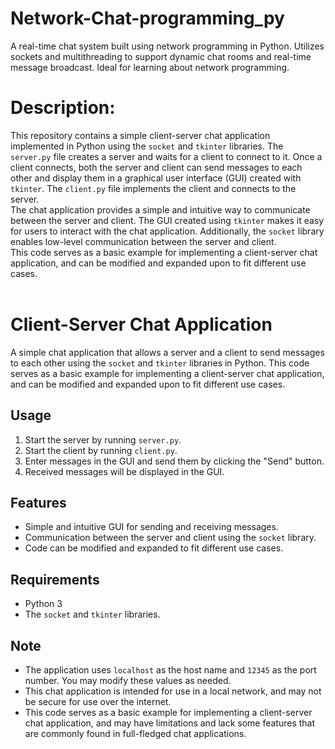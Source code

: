 # Network-Chat-programming_py
A real-time chat system built using network programming in Python. Utilizes sockets and multithreading to support dynamic chat rooms and real-time message broadcast. Ideal for learning about network programming.

<h1><b>Description:</b></h1>

This repository contains a simple client-server chat application implemented in Python using the `socket` and `tkinter` libraries. The `server.py` file creates a server and waits for a client to connect to it. Once a client connects, both the server and client can send messages to each other and display them in a graphical user interface (GUI) created with `tkinter`. The `client.py` file implements the client and connects to the server. 
<br>
The chat application provides a simple and intuitive way to communicate between the server and client. The GUI created using `tkinter` makes it easy for users to interact with the chat application. Additionally, the `socket` library enables low-level communication between the server and client.
<br>
This code serves as a basic example for implementing a client-server chat application, and can be modified and expanded upon to fit different use cases.
<br>
<br>



# Client-Server Chat Application

A simple chat application that allows a server and a client to send messages to each other using the `socket` and `tkinter` libraries in Python. This code serves as a basic example for implementing a client-server chat application, and can be modified and expanded upon to fit different use cases.

## Usage

1. Start the server by running `server.py`.
2. Start the client by running `client.py`.
3. Enter messages in the GUI and send them by clicking the "Send" button.
4. Received messages will be displayed in the GUI.

## Features

- Simple and intuitive GUI for sending and receiving messages.
- Communication between the server and client using the `socket` library.
- Code can be modified and expanded to fit different use cases.

## Requirements

- Python 3
- The `socket` and `tkinter` libraries.

## Note

- The application uses `localhost` as the host name and `12345` as the port number. You may modify these values as needed.
- This chat application is intended for use in a local network, and may not be secure for use over the internet.
- This code serves as a basic example for implementing a client-server chat application, and may have limitations and lack some features that are commonly found in full-fledged chat applications.

